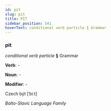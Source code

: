 ```yaml
---
id: pit
slug: pit
title: PİT
sidebar_position: 541
hoverText: conditional verb particle § Grammar
---
```


### pit

*conditional verb particle* **§** Grammar

**Verb**: -

**Noun**: -

**Modifier**: -

Czech být [ˈbiːt]

*Balto-Slavic Language Family*